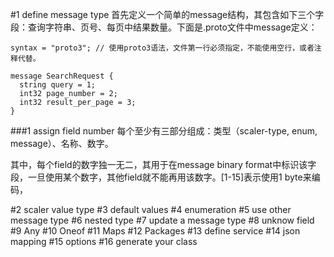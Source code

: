 #1 define message type
首先定义一个简单的message结构，其包含如下三个字段：查询字符串、页号、每页中结果数量。下面是.proto文件中message定义：

```
syntax = "proto3"; // 使用proto3语法，文件第一行必须指定，不能使用空行，或者注释代替。

message SearchRequest {
  string query = 1;
  int32 page_number = 2;
  int32 result_per_page = 3;
}
```
###1 assign field number
每个至少有三部分组成：类型（scaler-type, enum, message）、名称、数字。

其中，每个field的数字独一无二，其用于在message binary format中标识该字段，一旦使用某个数字，其他field就不能再用该数字。[1-15]表示使用1 byte来编码，

#2 scaler value type
#3 default values
#4 enumeration
#5 use other message type
#6 nested type
#7 update a message type
#8 unknow field
#9 Any
#10 Oneof
#11 Maps
#12 Packages
#13 define service
#14 json mapping
#15 options
#16 generate your class
